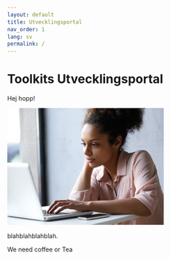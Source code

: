 ```yaml
---
layout: default
title: Utvecklingsportal
nav_order: 1
lang: sv
permalink: /
---
```


# Toolkits Utvecklingsportal

Hej hopp!


![violet](images/violet.jpg)

blahblahblahblah.

We need coffee or Tea

